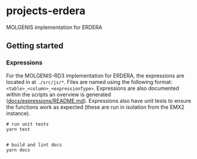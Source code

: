 # projects-erdera

MOLGENIS implementation for ERDERA

## Getting started

### Expressions

For the MOLGENIS-RD3 implementation for ERDERA, the expressions are located in at `./src/js/*`. Files are named using the following format: `<table>_<column>_<expressionType>`. Expressions are also documented within the scripts an overview is generated ([docs/expressions/README.md](./docs/expressions/README.md)). Expressions also have unit tests to ensure the functions work as expected (these are run in isolation from the EMX2 instance).

```cli
# run unit tests
yarn test


# build and lint docs
yarn docs
```
